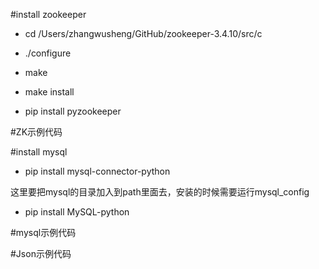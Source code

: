 #install zookeeper

* cd /Users/zhangwusheng/GitHub/zookeeper-3.4.10/src/c
* ./configure
* make
* make install

* pip install pyzookeeper



#ZK示例代码


#install mysql
* pip install mysql-connector-python

这里要把mysql的目录加入到path里面去，安装的时候需要运行mysql_config
* pip install MySQL-python


#mysql示例代码




#Json示例代码